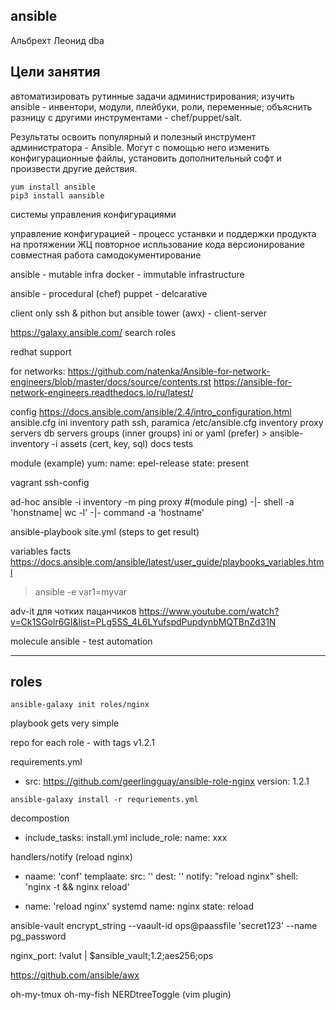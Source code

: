 
## ansible
Альбрехт Леонид dba

## Цели занятия
автоматизировать рутинные задачи администрирования;
изучить ansible - инвентори, модули, плейбуки, роли, переменные; 
объяснить разницу с другими инструментами - chef/puppet/salt.

Результаты
освоить популярный и полезный инструмент администратора - Ansible. 
Могут с помощью него изменить конфигурационные файлы, 
установить дополнительный софт и произвести другие действия.


```
yum install ansible
pip3 install aansible
```


системы управления конфигурациями

управление конфигурацией - процесс устанвки и поддержки продукта на протяжении ЖЦ
  повторное испльзование кода
  версионирование
  совместная работа
  самодокументирование

ansible - mutable infra
docker - immutable infrastructure

ansible - procedural (chef)
puppet - delcarative

client only
  ssh & pithon
  but ansible tower (awx) - client-server
  

https://galaxy.ansible.com/
  search roles

redhat support

for networks:
https://github.com/natenka/Ansible-for-network-engineers/blob/master/docs/source/contents.rst
https://ansible-for-network-engineers.readthedocs.io/ru/latest/



config
  https://docs.ansible.com/ansible/2.4/intro_configuration.html
  ansible.cfg
    ini
    inventory path
    ssh, paramica
    /etc/ansible.cfg
  inventory
    proxy servers
    db servers
    groups (inner groups)
    ini or yaml (prefer)
    > ansible-inventory -i 
  assets (cert, key, sql)
  docs
  tests

module (example)
yum:
  name: epel-release
  state: present

vagrant ssh-config

ad-hoc
  ansible -i inventory -m ping proxy #(module ping)
  -|- shell -a 'honstname| wc -l'
  -|- command -a 'hostname'

ansible-playbook site.yml (steps to get result)

variables 
  facts
  https://docs.ansible.com/ansible/latest/user_guide/playbooks_variables.html
  >ansible -e var1=myvar


adv-it
  для чотких пацанчиков
  https://www.youtube.com/watch?v=Ck1SGolr6GI&list=PLg5SS_4L6LYufspdPupdynbMQTBnZd31N

molecule ansible - test automation

-----------------

## roles

```
ansible-galaxy init roles/nginx
```

playbook gets very simple

repo for each role - with tags v1.2.1

requirements.yml
- src: https://github.com/geerlingguay/ansible-role-nginx
  version: 1.2.1

```   
ansible-galaxy install -r requriements.yml
```
decompostion
  - include_tasks: install.yml
  include_role:
    name: xxx

handlers/notify (reload nginx)

- naame: 'conf'
  templaate:
    src: ''
    dest: ''
  notify: "reload nginx"
  shell: 'nginx -t && nginx reload'
  
- name: 'reload nginx'
  systemd
    name: nginx
    state: reload

ansible-vault encrypt_string --vaault-id ops@paassfile 'secret123' --name pg_password

nginx_port: !valut |
  $ansible_vault;1.2;aes256;ops


https://github.com/ansible/awx

oh-my-tmux
oh-my-fish
NERDtreeToggle (vim plugin)
